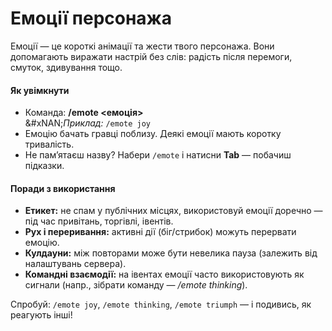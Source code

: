 # Емоції персонажа

Емоції — це короткі анімації та жести твого персонажа. Вони допомагають виражати настрій без слів: радість після перемоги, смуток, здивування тощо.

#### Як увімкнути

* Команда: **/emote <емоція>**\
  &#xNAN;_&#x41F;риклад:_ `/emote joy`
* Емоцію бачать гравці поблизу. Деякі емоції мають коротку тривалість.
* Не пам’ятаєш назву? Набери `/emote` і натисни **Tab** — побачиш підказки.

#### Поради з використання

* **Етикет:** не спам у публічних місцях, використовуй емоції доречно — під час привітань, торгівлі, івентів.
* **Рух і переривання:** активні дії (біг/стрибок) можуть перервати емоцію.
* **Кулдауни:** між повторами може бути невелика пауза (залежить від налаштувань сервера).
* **Командні взаємодії:** на івентах емоції часто використовують як сигнали (напр., зібрати команду — _/emote thinking_).

Спробуй: `/emote joy`, `/emote thinking`, `/emote triumph` — і подивись, як реагують інші!
